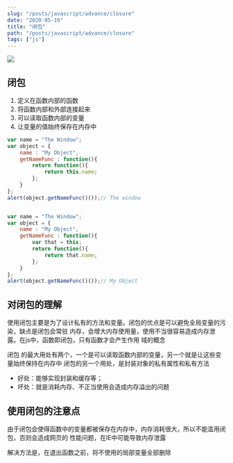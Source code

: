```yaml
---
slug: "/posts/javascript/advance/closure"
date: "2020-05-19"
title: "闭包"
path: "/posts/javascript/advance/closure"
tags: ["js"]
---
```

![](https://cdn.jsdelivr.net/gh/funnypan/pics@master/img/20200413141906.png)

## 闭包

1. 定义在函数内部的函数
2. 将函数内部和外部连接起来
3. 可以读取函数内部的变量
4. 让变量的值始终保存在内存中

``` javascript
var name = "The Window";
var object = {
    name : "My Object",
    getNameFunc : function(){
        return function(){
            return this.name;
        };
    }
};
alert(object.getNameFunc()());// The window


var name = "The Window";
var object = {
    name : "My Object",
    getNameFunc : function(){
        var that = this;
        return function(){
            return that.name;
        };
    }
};
alert(object.getNameFunc()());// My Object
```
## 对闭包的理解
使⽤闭包主要是为了设计私有的⽅法和变量。闭包的优点是可以避免全局变量的污染，缺点是闭包会常驻
内存，会增⼤内存使⽤量，使⽤不当很容易造成内存泄露。在js中，函数即闭包，只有函数才会产⽣作⽤
域的概念

闭包 的最⼤⽤处有两个，⼀个是可以读取函数内部的变量，另⼀个就是让这些变量始终保持在内存中
闭包的另⼀个⽤处，是封装对象的私有属性和私有⽅法

- 好处：能够实现封装和缓存等；
- 坏处：就是消耗内存、不正当使⽤会造成内存溢出的问题

## 使⽤闭包的注意点
由于闭包会使得函数中的变量都被保存在内存中，内存消耗很⼤，所以不能滥⽤闭包，否则会造成⽹⻚的
性能问题，在IE中可能导致内存泄露

解决⽅法是，在退出函数之前，将不使⽤的局部变量全部删除
